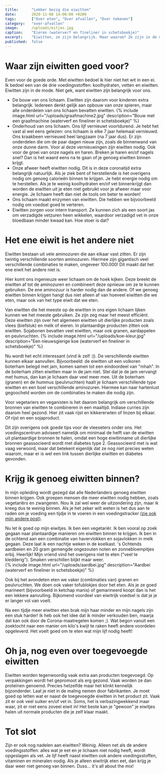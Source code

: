 ```yaml
---
title:      "Lekker bezig die eiwitten"
date:       2020-11-08 14:00:00 +0200
tags:       ["Over eten", "Over afvallen", "Over tekenen"]
category:   "over-afvallen"
image:      /uploads/eitjes.jpg
caption:    "Eieren (waterverf en fineliner in schetsboekje)"
excerpt:    "Eiwitten, ze zijn belangrijk. Maar waarom? Ze zijn in de mode. Is dat terecht? Is het eten van eiwitrijk eten de oplossing om af te vallen? Je leest er hier meer over. "
published:  false
---
```


# Waar zijn eiwitten goed voor?
Even voor de goede orde. Met eiwitten bedoel ik hier niet het wit in een ei. Ik bedoel een van de drie voedingsstoffen: koolhydraten, vetten en eiwitten. Eiwitten zijn in de mode. Niet gek, want eiwitten zijn belangrijk voor ons. 
- De bouw van ons lichaam. Eiwitten zijn daarom voor kinderen extra belangrijk.  Iedereen denkt gelijk aan opbouw van onze spieren, maar alle onderdelen van ons lichaam bevatten eiwitten.
{% include image.html url="/uploads/graafmachine2.jpg" description="Bouw met een graafmachine (waterverf en fineliner in schetsboekje)" %}
- Onderhoud van ons lichaam. Ons lijf vernieuwt voortdurend. Je hebt het vast al wel eens gelezen: ons lichaam is elke 7 jaar helemaal vernieuwd. Ons kraakbeen vernieuwd heel langzaam (na 7 jaar dus). Er zijn onderdelen die om de paar dagen nieuw zijn, zoals de binnenwand van onze dunne darm. Voor al deze vernieuwingen zijn eiwitten nodig. Ook voor de groei van onze nagels en haren. Breken je haren en/of nagels snel? Dan is het waard eens na te gaan of je genoeg eiwitten binnen krijgt.
- Onze afweer heeft eiwitten nodig. Dit is in deze coronatijd extra belangrijk natuurlijk. Als je ziek bent of herstellende is het overigens nodig om genoeg calorieën binnen te krijgen. Je hebt energie nodig om te herstellen. Als je te weinig koolhydraten en/of vet binnenkrijgt dan worden de eiwitten uit je eten niet gebruikt voor je afweer maar voor energie. Je lichaam heeft dan niet de tools om beter te worden!
- Ons lichaam maakt enzymen van eiwitten. Die hebben we bijvoorbeeld nodig om voedsel goed te verteren.
- Eiwitten zorgen voor intern transport. Ze kunnen zich als een soort jas om verzadigde vetzuren heen wikkelen, waardoor verzadigd vet in onze bloedbaan minder kwaad kan. Hoe stoer is dat?

# Het ene eiwit is het andere niet

Eiwitten bestaan uit vele aminozuren die aan elkaar vast zitten. Er zijn twintig verschillende soorten aminozuren. Hiermee zijn gigantisch veel verschillende combinaties te maken, ongeveer 100.000! Dit maakt dat het ene eiwit het andere niet is. 

Hier komt ons ingenieuze weer lichaam om de hoek kijken. Deze breekt de eiwitten af tot de aminozuren en combineert deze opnieuw om ze te kunnen gebruiken. De ene aminozuur is harder nodig dan de andere. Of we genoeg eiwitten binnen krijgen hangt dus niet alleen af van hoeveel eiwitten die we eten, maar ook van het type eiwit dat we eten. 

Van eiwitten die het meeste op de eiwitten in ons eigen lichaam lijken kunnen we het meeste gebruiken. Ze zijn zeg maar het meest efficiënt. Deze eiwitten zijn over het algemeen eiwitten uit dierlijke producten zoals vlees (biefstuk) en melk of eieren. In plantaardige producten zitten ook eiwitten. Sojabonen bevatten veel eiwitten, maar ook granen, aardappelen en peulvruchten.
{% include image.html url="/uploads/koe-kleur.jpg" description="Een nieuwsgierige koe (waterverf en fineliner in schetsboekje)" %}

Nu wordt het echt interessant (vind ik zelf :)). De verschillende eiwitten kunnen elkaar aanvullen. Bijvoorbeeld: de eiwitten uit een volkoren boterham belegd met jam, komen samen tot een eindoordeel van "mhah". In de boterham zitten eiwitten maar in de jam niet. Stel dat je de jam vervangt met humus, dan kan je lichaam daar veel meer mee. Uit de boterham (granen) en de hummus (peulvruchten) haalt je lichaam verschillende type eiwitten en een boel verschillende aminozuren. Hiermee kan naar hartenlust gegoocheld worden om de combinaties te maken die nodig zijn. 

Voor vegetariers en veganisten is het daarom belangrijk om verschillende bronnen van eiwitten te combineren in een maaltijd. Indiase curries zijn daarom heel gezond. Hier zit vaak rijst en kikkererwten of linzen bij elkaar. Of rijst en een sojaproduct. 

Dit zijn overigens ook goede tips voor de vleeseters onder ons. Het voedingscentrum adviseert namelijk om minimaal de helft van de eiwitten uit plantaardige bronnen te halen, omdat een hoge eiwitinname uit dierlijke bronnen geassocieerd wordt met diabetes type 2. Geassocieerd met is wat vaag verwoord, maar dat betekent eigenlijk dat ze nog niet precies weten waarom, maar er is wel een link tussen dierlijke eiwitten en diabetes gevonden.

# Krijg ik genoeg eiwitten binnen?
In mijn opleiding wordt gezegd dat alle Nederlanders genoeg eiwitten binnen krijgen. Ook groepen mensen die meer eiwitten nodig hebben, zoals vegetariërs en zwangeren. Nou ik zal wel weer de uitzondering zijn, maar ik kreeg dus te weinig binnen. Als je het zeker wilt weten is het dus aan te raden om je voeding een tijdje in te voeren in een voedingstracker [(zie ook mijn andere post)](/over-afvallen/2020/10/24/afvallen.html).

Nu let ik goed op mijn eiwitjes. Ik ben een vegetariër. Ik ben vooral op zoek gegaan naar plantaardige manieren om eiwitten binnen te krijgen. Ik ben in de ochtend aan een combinatie van havervlokken en sojavlokken in melk gegaan. Deze laat ik een nachtje  weken in de koelkast. 's Ochtends aardbeien en 20 gram gemengde ongezouten noten en zonnebloempitjes erbij. Heerlijk! Mijn vriend vind het overigens niet te eten ("veel te kledderig"). Smaken verschillen blijkt maar weer.  
{% include image.html url="/uploads/aardbei.jpg" description="Aardbei (waterverf en fineliner in schetsboekje)" %}

Ook bij het avondeten eten we vaker (combinaties van) granen en peulvruchten. We doen ook vaker tofublokjes door het eten. Als je ze goed marineert (bijvoorbeeld in ketchap manis) of gemarineerd koopt dan is het een lekkere aanvulling. Bijkomend voordeel van eiwitrijk voedsel is dat je je er langer vol van voelt. 

Na een tijdje meer eiwitten eten brak mijn haar minder en mijn nagels zijn een stuk harder! Ik heb ook het idee dat ik minder verkouden ben, maarja dat kan ook door de Corona-maatregelen komen ;). Wat begon vanuit een zoektocht naar een manier om kilo's kwijt te raken heeft andere voordelen opgeleverd. Het voelt goed om te eten wat mijn lijf nodig heeft!   

# Oh ja, nog even over toegevoegde eiwitten

Eiwitten worden tegenwoordig vaak extra aan producten toegevoegd. Op verpakkingen wordt het gepromoot als erg gezond. Vaak worden ze dan proteïnen genoemd. Precies hetzelfde maar het klinkt kennelijk bijzonderder. Laat je niet in de maling nemen door fabrikanten. Je moet goed op letten wat er naast de toegevoegde eiwitten in het product zit.  Vaak zit er ook veel suiker en/of vet in. Soms, het is verbazingwekkend maar waar, zit er niet eens zoveel eiwit in! Het beste kan je "gewoon" je eiwitjes halen uit normale producten die je zelf klaar maakt. 

# Tot slot

Zijn er ook nog nadelen aan eiwitten? Weinig. Alleen net als de andere voedingsstoffen: alles wat je eet en je lichaam niet nodig heeft, wordt opgeslagen als vet. Je lijf heeft naast eiwitten ook andere voedingsstoffen, vitaminen en mineralen nodig. Als je alleen eiwitrijk eten eet, dan krijg je daar weer niet genoeg van binnen. Duss... it's all about the mix!

